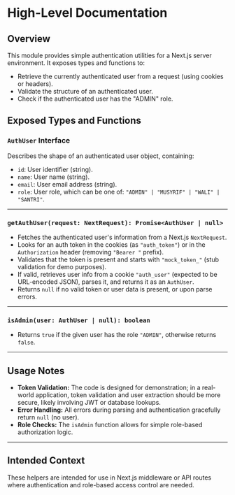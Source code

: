 # High-Level Documentation

## Overview

This module provides simple authentication utilities for a Next.js server environment. It exposes types and functions to:

- Retrieve the currently authenticated user from a request (using cookies or headers).
- Validate the structure of an authenticated user.
- Check if the authenticated user has the "ADMIN" role.

## Exposed Types and Functions

### `AuthUser` Interface

Describes the shape of an authenticated user object, containing:

- `id`: User identifier (string).
- `name`: User name (string).
- `email`: User email address (string).
- `role`: User role, which can be one of: `"ADMIN" | "MUSYRIF" | "WALI" | "SANTRI"`.

---

### `getAuthUser(request: NextRequest): Promise<AuthUser | null>`

- Fetches the authenticated user's information from a Next.js `NextRequest`.
- Looks for an auth token in the cookies (as `"auth_token"`) or in the `Authorization` header (removing `"Bearer "` prefix).
- Validates that the token is present and starts with `"mock_token_"` (stub validation for demo purposes).
- If valid, retrieves user info from a cookie `"auth_user"` (expected to be URL-encoded JSON), parses it, and returns it as an `AuthUser`.
- Returns `null` if no valid token or user data is present, or upon parse errors.

---

### `isAdmin(user: AuthUser | null): boolean`

- Returns `true` if the given user has the role `"ADMIN"`, otherwise returns `false`.

---

## Usage Notes

- **Token Validation:** The code is designed for demonstration; in a real-world application, token validation and user extraction should be more secure, likely involving JWT or database lookups.
- **Error Handling:** All errors during parsing and authentication gracefully return `null` (no user).
- **Role Checks:** The `isAdmin` function allows for simple role-based authorization logic.

---

## Intended Context

These helpers are intended for use in Next.js middleware or API routes where authentication and role-based access control are needed.

